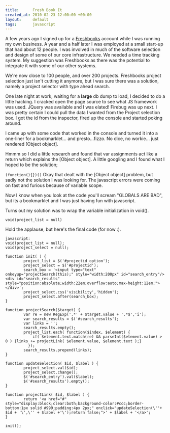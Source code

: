 ```yaml
---
title:      Fresh Book It
created_at: 2010-02-23 12:00:00 +00:00
layout:     default
tags:       javascript
---
```


A few years ago I signed up for a [Freshbooks](http://www.freshbooks.com/) account while I was running my own business. A year and a half later I was employed at a small start-up that had about 12 people. I was involved in much of the software selection and design of some of our core infrastructure. We needed a time tracking system. My suggestion was Freshbooks as there was the potential to integrate it with some of our other systems.

We're now close to 100 people, and over 200 projects. Freshbooks project selection just isn't cutting it anymore, but I was sure there was a solution, namely a project selector with type ahead search.

One late night at work, waiting for a **large** db dump to load, I decided to do a little hacking. I cracked open the page source to see what JS framework was used. JQuery was available and I was elated! Firebug was up next. I was pretty certain I could pull the data I wanted from the Project selection box. I got the id from the inspector, fired up the console and started poking around.

I came up with some code that worked in the console and turned it into a one-liner for a bookmarklet... and presto...fizzo. No dice, no workie... just rendered \[Object object\].

Hmmm so I did a little research and found that var assignments act like a return which explains the \[Object object\]. A little googling and I found what I hoped to be the solution;

`(function(){})()`
Okay that dealt with the \[Object object\] problem, but sadly not the solution I was looking for. The javascript errors were coming on fast and furious because of variable scope.

Now I know when you look at the code you'll scream "GLOBALS ARE BAD", but its a bookmarklet and I was just having fun with javascript.

Turns out my solution was to wrap the variable initialization in void().

`void(project_list = null)`

Hold the applause, but here's the final code (for now :).

    javascript:
    void(project_list = null);
    void(project_select = null);

    function init( ) {
            project_list = $('#projectid option');
            project_select = $('#projectid');
            search_box = '<input type="text" onkeyup="projectSearch(this);" style="width:200px" id="search_entry"/><div id="search_results" style="position:absolute;width:22em;overflow:auto;max-height:12em;"></div>';
            project_select.css('visibility','hidden');
            project_select.after(search_box);
    }

    function projectSearch($target) {
            var re = new RegExp('.*' + $target.value + '.*$','i');
            var search_results = $('#search_results');
            var links = '';
            search_results.empty();
            project_list.each( function($index, $element) {
                if( $element.text.match(re) && parseInt($element.value) > 0 ) {links += projectLink( $element.value, $element.text );}
              });
            search_results.prepend(links);
    }

    function updateSelection( $id, $label ) {
            project_select.val($id);
            project_select.change();
            $('#search_entry').val($label);
            $('#search_results').empty();
    }

    function projectLink( $id, $label ) {
            return '<a href="#" style="display:block;clear:both;background-color:#ccc;border-bottom:1px solid #999;padding:4px 2px;" onclick="updateSelection(\''+ $id + '\',\'' + $label +'\');return false;">' + $label + '</a>';
    }

    init();
